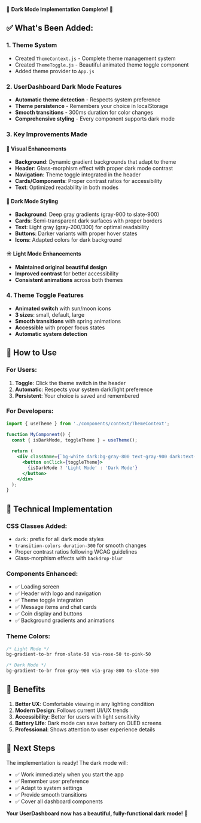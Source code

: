 🌟 **Dark Mode Implementation Complete!** 🌟

## ✅ What's Been Added:

### 1. **Theme System**
- Created `ThemeContext.js` - Complete theme management system
- Created `ThemeToggle.js` - Beautiful animated theme toggle component
- Added theme provider to `App.js`

### 2. **UserDashboard Dark Mode Features**
- **Automatic theme detection** - Respects system preference
- **Theme persistence** - Remembers your choice in localStorage
- **Smooth transitions** - 300ms duration for color changes
- **Comprehensive styling** - Every component supports dark mode

### 3. **Key Improvements Made**

#### 🎨 **Visual Enhancements**
- **Background**: Dynamic gradient backgrounds that adapt to theme
- **Header**: Glass-morphism effect with proper dark mode contrast
- **Navigation**: Theme toggle integrated in the header
- **Cards/Components**: Proper contrast ratios for accessibility
- **Text**: Optimized readability in both modes

#### 🌙 **Dark Mode Styling**
- **Background**: Deep gray gradients (gray-900 to slate-900)
- **Cards**: Semi-transparent dark surfaces with proper borders
- **Text**: Light gray (gray-200/300) for optimal readability
- **Buttons**: Darker variants with proper hover states
- **Icons**: Adapted colors for dark background

#### ☀️ **Light Mode Enhancements**
- **Maintained original beautiful design**
- **Improved contrast** for better accessibility
- **Consistent animations** across both themes

### 4. **Theme Toggle Features**
- **Animated switch** with sun/moon icons
- **3 sizes**: small, default, large
- **Smooth transitions** with spring animations
- **Accessible** with proper focus states
- **Automatic system detection**

## 🚀 **How to Use**

### **For Users:**
1. **Toggle**: Click the theme switch in the header
2. **Automatic**: Respects your system dark/light preference
3. **Persistent**: Your choice is saved and remembered

### **For Developers:**
```jsx
import { useTheme } from './components/context/ThemeContext';

function MyComponent() {
  const { isDarkMode, toggleTheme } = useTheme();
  
  return (
    <div className={`bg-white dark:bg-gray-800 text-gray-900 dark:text-white`}>
      <button onClick={toggleTheme}>
        {isDarkMode ? 'Light Mode' : 'Dark Mode'}
      </button>
    </div>
  );
}
```

## 🔧 **Technical Implementation**

### **CSS Classes Added:**
- `dark:` prefix for all dark mode styles
- `transition-colors duration-300` for smooth changes
- Proper contrast ratios following WCAG guidelines
- Glass-morphism effects with `backdrop-blur`

### **Components Enhanced:**
- ✅ Loading screen
- ✅ Header with logo and navigation
- ✅ Theme toggle integration
- ✅ Message items and chat cards
- ✅ Coin display and buttons
- ✅ Background gradients and animations

### **Theme Colors:**
```css
/* Light Mode */
bg-gradient-to-br from-slate-50 via-rose-50 to-pink-50

/* Dark Mode */  
bg-gradient-to-br from-gray-900 via-gray-800 to-slate-900
```

## 🎯 **Benefits**

1. **Better UX**: Comfortable viewing in any lighting condition
2. **Modern Design**: Follows current UI/UX trends
3. **Accessibility**: Better for users with light sensitivity
4. **Battery Life**: Dark mode can save battery on OLED screens
5. **Professional**: Shows attention to user experience details

## 🔄 **Next Steps**

The implementation is ready! The dark mode will:
- ✅ Work immediately when you start the app
- ✅ Remember user preference
- ✅ Adapt to system settings
- ✅ Provide smooth transitions
- ✅ Cover all dashboard components

**Your UserDashboard now has a beautiful, fully-functional dark mode!** 🎉